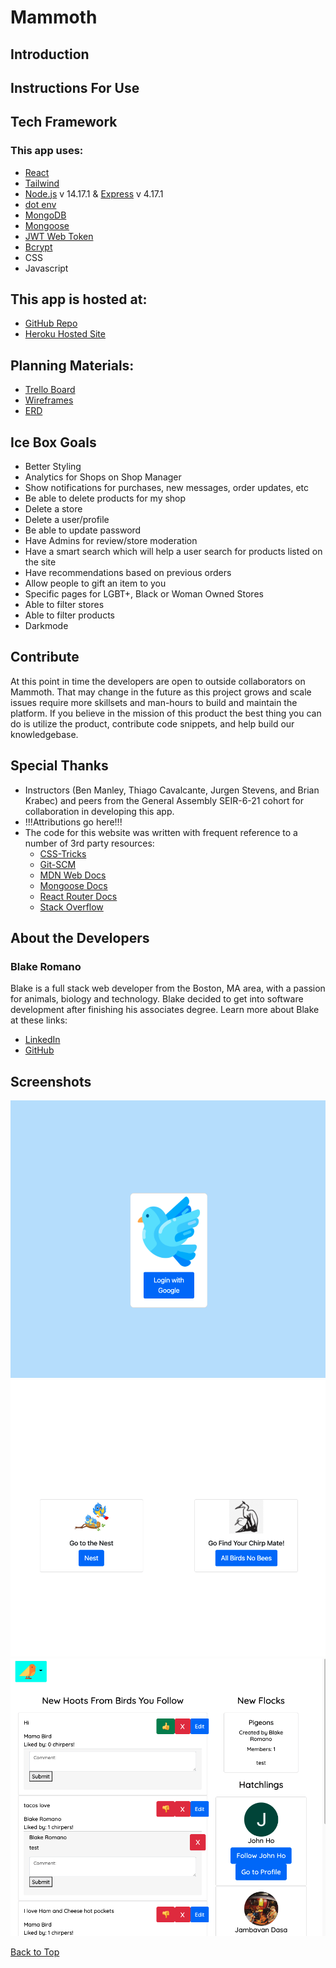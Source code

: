 <a id='top'></a>

# Mammoth
## Introduction


## Instructions For Use

## Tech Framework
### This app uses:
* [React](https://reactjs.org/)
* [Tailwind](https://tailwindcss.com/)
* [Node.js](https://nodejs.org/en/) v 14.17.1 & [Express](https://expressjs.com/) v 4.17.1
* [dot env](https://www.npmjs.com/package/dotenv)
* [MongoDB](https://www.mongodb.com/cloud/atlas)
* [Mongoose](https://www.npmjs.com/package/mongoose)
* [JWT Web Token](https://jwt.io/)
* [Bcrypt](https://www.npmjs.com/package/bcrypt)
* CSS
* Javascript
  
## This app is hosted at: 
* [GitHub Repo](https://github.com/blakeromano/mammoth)
* [Heroku Hosted Site]()

## Planning Materials:
* [Trello Board](https://trello.com/b/Rw7YGhrT/mammoth-app)
* [Wireframes](https://whimsical.com/mammoth-7kYLPk2EHWqgCKz6Nno42C)
* [ERD](https://whimsical.com/mammoth-8esd3VHisxU4XMEGJHUydU)
## Ice Box Goals
* Better Styling
* Analytics for Shops on Shop Manager
* Show notifications for purchases, new messages, order updates, etc
* Be able to delete products for my shop
* Delete a store
* Delete a user/profile
* Be able to update password
* Have Admins for review/store moderation
* Have a smart search which will help a user search for products listed on the site
* Have recommendations based on previous orders
* Allow people to gift an item to you
* Specific pages for LGBT+, Black or Woman Owned Stores
* Able to filter stores
* Able to filter products
* Darkmode

## Contribute

At this point in time the developers are open to outside collaborators on Mammoth. That may change in the future as this project grows and scale issues require more skillsets and man-hours to build and maintain the platform.  If you believe in the mission of this product the best thing you can do is utilize the product, contribute code snippets, and help build our knowledgebase.


## Special Thanks

* Instructors (Ben Manley, Thiago Cavalcante, Jurgen Stevens, and Brian Krabec) and peers from the General Assembly SEIR-6-21 cohort for collaboration in developing this app.
* !!!Attributions go here!!!
* The code for this website was written with frequent reference to a number of 3rd party resources:
  * [CSS-Tricks](https://css-tricks.com/)
  * [Git-SCM](https://git-scm.com/docs)
  * [MDN Web Docs](https://developer.mozilla.org/en-US/)
  * [Mongoose Docs](https://mongoosejs.com/docs/guides.html)
  * [React Router Docs](https://reactrouter.com/core/guides/philosophy)
  * [Stack Overflow](https://stackoverflow.com/)

## About the Developers

### Blake Romano

Blake is a full stack web developer from the Boston, MA area, with a passion for animals, biology and technology. Blake decided to get into software development after finishing his associates degree. Learn more about Blake at these links:

* [LinkedIn](https://www.linkedin.com/in/blakeromano)
* [GitHub](www.GitHub.com/blakeromano)

### 

## Screenshots

![Screenshot 1](https://raw.githubusercontent.com/blakeromano/flutter/main/public/images/readme/landing-page.png)
![Screenshot 2](https://raw.githubusercontent.com/blakeromano/flutter/main/public/images/readme/choose-page.png)
![Screenshot 3](https://raw.githubusercontent.com/blakeromano/flutter/main/public/images/readme/nest-page.png)

[Back to Top](#top)